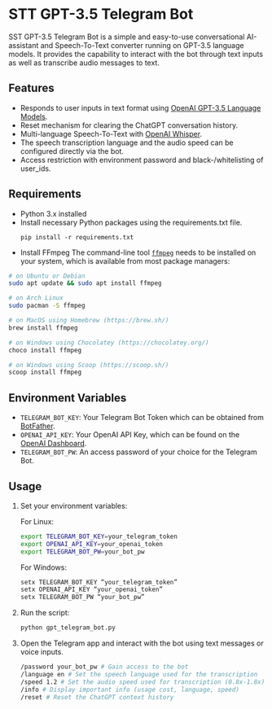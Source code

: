 # STT GPT-3.5 Telegram Bot

SST GPT-3.5 Telegram Bot is a simple and easy-to-use conversational AI-assistant and Speech-To-Text converter running on GPT-3.5 language models. It provides the capability to interact with the bot through text inputs as well as transcribe audio messages to text.

## Features
* Responds to user inputs in text format using [OpenAI GPT-3.5 Language Models](https://platform.openai.com/docs/models/gpt-3-5).
* Reset mechanism for clearing the ChatGPT conversation history.
* Multi-language Speech-To-Text with [OpenAI Whisper](https://platform.openai.com/docs/models/whisper).
* The speech transcription language and the audio speed can be configured directly via the bot.
* Access restriction with environment password and black-/whitelisting of user_ids.

## Requirements
* Python 3.x installed
* Install necessary Python packages using the requirements.txt file.
  ```
  pip install -r requirements.txt
  ```
* Install FFmpeg
The command-line tool [`ffmpeg`](https://ffmpeg.org/) needs to be installed on your system, which is available from most package managers:

```bash
# on Ubuntu or Debian
sudo apt update && sudo apt install ffmpeg

# on Arch Linux
sudo pacman -S ffmpeg

# on MacOS using Homebrew (https://brew.sh/)
brew install ffmpeg

# on Windows using Chocolatey (https://chocolatey.org/)
choco install ffmpeg

# on Windows using Scoop (https://scoop.sh/)
scoop install ffmpeg
```

## Environment Variables
* `TELEGRAM_BOT_KEY`: Your Telegram Bot Token which can be obtained from [BotFather](https://core.telegram.org/bots#6-botfather).
* `OPENAI_API_KEY`: Your OpenAI API Key, which can be found on the [OpenAI Dashboard](https://beta.openai.com/signup).
* `TELEGRAM_BOT_PW`: An access password of your choice for the Telegram Bot.

## Usage
1. Set your environment variables:
   
   For Linux:
   ```bash
   export TELEGRAM_BOT_KEY=your_telegram_token
   export OPENAI_API_KEY=your_openai_token
   export TELEGRAM_BOT_PW=your_bot_pw
   ```
   For Windows:
   ```bash
   setx TELEGRAM_BOT_KEY “your_telegram_token”
   setx OPENAI_API_KEY “your_openai_token”
   setx TELEGRAM_BOT_PW “your_bot_pw”
   ```

2. Run the script:
   ```bash
   python gpt_telegram_bot.py
   ```

3. Open the Telegram app and interact with the bot using text messages or voice inputs.
   ```bash
   /password your_bot_pw # Gain access to the bot
   /language en # Set the speech language used for the transcription
   /speed 1.2 # Set the audio speed used for transcription (0.8x-1.8x)
   /info # Display important info (usage cost, language, speed)
   /reset # Reset the ChatGPT context history
   ```
